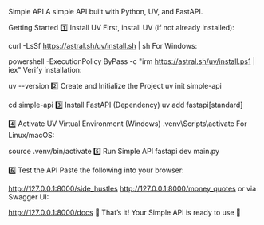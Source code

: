 Simple API
A simple API built with Python, UV, and FastAPI.

Getting Started
1️⃣ Install UV
First, install UV (if not already installed):

curl -LsSf https://astral.sh/uv/install.sh | sh
For Windows:

powershell -ExecutionPolicy ByPass -c "irm https://astral.sh/uv/install.ps1 | iex"
Verify installation:

uv --version
2️⃣ Create and Initialize the Project
uv init simple-api

cd simple-api
3️⃣ Install FastAPI (Dependency)
uv add fastapi[standard]

4️⃣ Activate UV Virtual Environment (Windows)
.venv\Scripts\activate
For Linux/macOS:

source .venv/bin/activate
5️⃣ Run Simple API
fastapi dev main.py

6️⃣ Test the API
Paste the following into your browser:


http://127.0.0.1:8000/side_hustles
http://127.0.0.1:8000/money_quotes
or via Swagger UI:



http://127.0.0.1:8000/docs
🎉 That’s it! Your Simple API is ready to use 🚀
